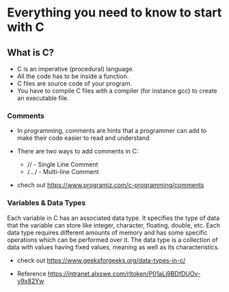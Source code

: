 # Everything you need to know to start with C

## What is C?
* C is an imperative (procedural) language.
* All the code has to be inside a function.
* C files are source code of your program.
* You have to compile C files with a compiler (for instance gcc) to create an
executable file.

### Comments
* In programming, comments are hints that a programmer can add to make their code easier to read and understand
* There are two ways to add comments in C:

	* // - Single Line Comment
	* /*...*/ - Multi-line Comment
* chech out https://www.programiz.com/c-programming/comments
### Variables & Data Types
Each variable in C has an associated data type. It specifies the type of data that the variable can store like integer, character, floating, double, etc. Each data type requires different amounts of memory and has some specific operations which can be performed over it. The data type is a collection of data with values having fixed values, meaning as well as its characteristics.
* check out https://www.geeksforgeeks.org/data-types-in-c/

* Reference https://intranet.alxswe.com/rltoken/P01aLj9BDfDUOv-y9x82Yw
